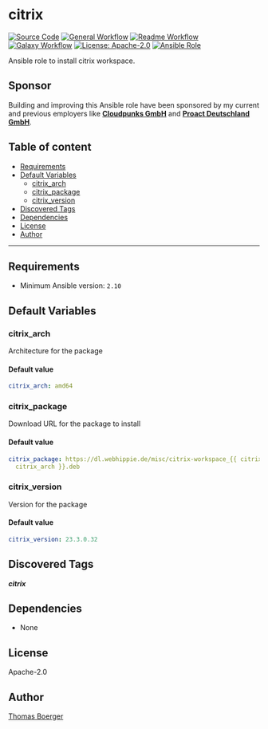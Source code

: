 # citrix

[![Source Code](https://img.shields.io/badge/github-source%20code-blue?logo=github&amp;logoColor=white)](https://github.com/rolehippie/citrix)
[![General Workflow](https://github.com/rolehippie/citrix/actions/workflows/general.yml/badge.svg)](https://github.com/rolehippie/citrix/actions/workflows/general.yml)
[![Readme Workflow](https://github.com/rolehippie/citrix/actions/workflows/readme.yml/badge.svg)](https://github.com/rolehippie/citrix/actions/workflows/readme.yml)
[![Galaxy Workflow](https://github.com/rolehippie/citrix/actions/workflows/galaxy.yml/badge.svg)](https://github.com/rolehippie/citrix/actions/workflows/galaxy.yml)
[![License: Apache-2.0](https://img.shields.io/github/license/rolehippie/citrix)](https://github.com/rolehippie/citrix/blob/master/LICENSE)
[![Ansible Role](https://img.shields.io/badge/role-rolehippie.citrix-blue)](https://galaxy.ansible.com/rolehippie/citrix)

Ansible role to install citrix workspace.

## Sponsor

Building and improving this Ansible role have been sponsored by my current and previous employers like **[Cloudpunks GmbH](https://cloudpunks.de)** and **[Proact Deutschland GmbH](https://www.proact.eu)**.

## Table of content

- [Requirements](#requirements)
- [Default Variables](#default-variables)
  - [citrix_arch](#citrix_arch)
  - [citrix_package](#citrix_package)
  - [citrix_version](#citrix_version)
- [Discovered Tags](#discovered-tags)
- [Dependencies](#dependencies)
- [License](#license)
- [Author](#author)

---

## Requirements

- Minimum Ansible version: `2.10`


## Default Variables

### citrix_arch

Architecture for the package

#### Default value

```YAML
citrix_arch: amd64
```

### citrix_package

Download URL for the package to install

#### Default value

```YAML
citrix_package: https://dl.webhippie.de/misc/citrix-workspace_{{ citrix_version }}_{{
  citrix_arch }}.deb
```

### citrix_version

Version for the package

#### Default value

```YAML
citrix_version: 23.3.0.32
```

## Discovered Tags

**_citrix_**


## Dependencies

- None

## License

Apache-2.0

## Author

[Thomas Boerger](https://github.com/tboerger)

